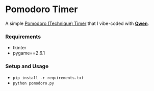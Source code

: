 # Pomodoro Timer
A simple [Pomodoro (Technique) Timer](https://en.wikipedia.org/wiki/Pomodoro_Technique) that I vibe-coded with [**Qwen**](https://chat.qwen.ai/).

### Requirements
- tkinter
- pygame==2.6.1

### Setup and Usage
- `pip install -r requirements.txt`
- `python pomodoro.py`
